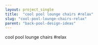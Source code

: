 ```yaml
---
layout: project_single
title:  "cool pool lounge chairs #relax"
slug: "cool-pool-lounge-chairs-relax"
parent: "back-pool-design-ideas"
---
```

cool pool lounge chairs #relax